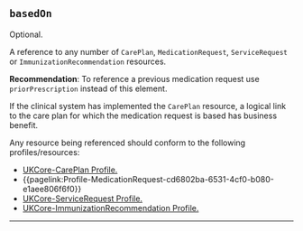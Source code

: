 ## `basedOn`

Optional.

A reference to any number of `CarePlan`, `MedicationRequest`, `ServiceRequest` or `ImmunizationRecommendation` resources.

**Recommendation**: To reference a previous medication request use `priorPrescription` instead of this element.

If the clinical system has implemented the `CarePlan` resource, a logical link to the care plan for which the medication request is based has business benefit.

Any resource being referenced should conform to the following profiles/resources:

- <a href="https://simplifier.net/hl7fhirukcorer4/ukcorecareplan">UKCore-CarePlan Profile.</a>
- {{pagelink:Profile-MedicationRequest-cd6802ba-6531-4cf0-b080-e1aee806f6f0}}
- <a href="https://simplifier.net/hl7fhirukcorer4/ukcoreservicerequest">UKCore-ServiceRequest Profile.</a>
- <a href="https://www.hl7.org/fhir/r4/immunizationrecommendation.html">UKCore-ImmunizationRecommendation Profile.</a>


---
